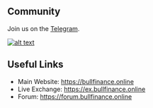 ## Community
Join us on the [Telegram](https://t.me/bullfinance_project).


[![alt text][1.2]][1]
<!-- icons without padding -->

[1.2]: http://i.imgur.com/wWzX9uB.png (twitter icon without padding)

[1]: http://www.twitter.com/bfinancetoken


## Useful Links

- Main Website: https://bullfinance.online
- Live Exchange: https://ex.bullfinance.online
- Forum: https://forum.bullfinance.online
